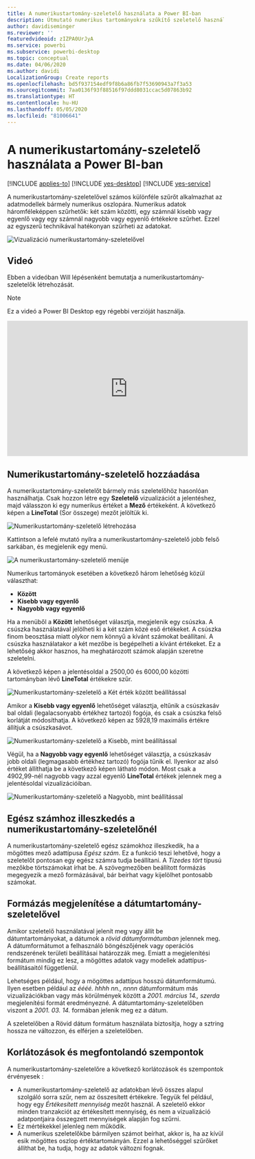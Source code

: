 ```yaml
---
title: A numerikustartomány-szeletelő használata a Power BI-ban
description: Útmutató numerikus tartományokra szűkítő szeletelő használatához a Power BI-ban.
author: davidiseminger
ms.reviewer: ''
featuredvideoid: zIZPA0UrJyA
ms.service: powerbi
ms.subservice: powerbi-desktop
ms.topic: conceptual
ms.date: 04/06/2020
ms.author: davidi
LocalizationGroup: Create reports
ms.openlocfilehash: bd5f937154edf9f8b6a86fb7f53690943a7f3a53
ms.sourcegitcommit: 7aa0136f93f88516f97ddd8031ccac5d07863b92
ms.translationtype: HT
ms.contentlocale: hu-HU
ms.lasthandoff: 05/05/2020
ms.locfileid: "81006641"
---
```

# <a name="use-the-numeric-range-slicer-in-power-bi"></a>A numerikustartomány-szeletelő használata a Power BI-ban

[!INCLUDE [applies-to](includes/applies-to.md)] [!INCLUDE [yes-desktop](includes/yes-desktop.md)] [!INCLUDE [yes-service](includes/yes-service.md)]

A numerikustartomány-szeletelővel számos különféle szűrőt alkalmazhat az adatmodellek bármely numerikus oszlopára. Numerikus adatok háromféleképpen szűrhetők: két szám közötti, egy számnál kisebb vagy egyenlő vagy egy számnál nagyobb vagy egyenlő értékekre szűrhet. Ezzel az egyszerű technikával hatékonyan szűrheti az adatokat.

![Vizualizáció numerikustartomány-szeletelővel](media/desktop-slicer-numeric-range/desktop-slicer-numeric-range-0.png)

## <a name="video"></a>Videó

Ebben a videóban Will lépésenként bemutatja a numerikustartomány-szeletelők létrehozását.

> [!NOTE]
> Ez a videó a Power BI Desktop egy régebbi verzióját használja.

<iframe width="560" height="315" src="https://www.youtube.com/embed/zIZPA0UrJyA" frameborder="0" allowfullscreen></iframe> 


## <a name="add-a-numeric-range-slicer"></a>Numerikustartomány-szeletelő hozzáadása

A numerikustartomány-szeletelőt bármely más szeletelőhöz hasonlóan használhatja. Csak hozzon létre egy **Szeletelő** vizualizációt a jelentéshez, majd válasszon ki egy numerikus értéket a **Mező** értékeként. A következő képen a **LineTotal** (Sor összege) mezőt jelöltük ki.

![Numerikustartomány-szeletelő létrehozása](media/desktop-slicer-numeric-range/desktop-slicer-numeric-range-1-create.png)

Kattintson a lefelé mutató nyílra a numerikustartomány-szeletelő jobb felső sarkában, és megjelenik egy menü.

![A numerikustartomány-szeletelő menüje](media/desktop-slicer-numeric-range/desktop-slicer-numeric-range-2-between.png)

Numerikus tartományok esetében a következő három lehetőség közül választhat:

* **Között**
* **Kisebb vagy egyenlő**
* **Nagyobb vagy egyenlő**

Ha a menüből a **Között** lehetőséget választja, megjelenik egy csúszka. A csúszka használatával jelölheti ki a két szám közé eső értékeket. A csúszka finom beosztása miatt olykor nem könnyű a kívánt számokat beállítani. A csúszka használatakor a két mezőbe is begépelheti a kívánt értékeket. Ez a lehetőség akkor hasznos, ha meghatározott számok alapján szeretne szeletelni.

A következő képen a jelentésoldal a 2500,00 és 6000,00 közötti tartományban lévő **LineTotal** értékekre szűr.

![Numerikustartomány-szeletelő a Két érték között beállítással](media/desktop-slicer-numeric-range/desktop-slicer-numeric-range-3-between-range.png)

Amikor a **Kisebb vagy egyenlő** lehetőséget választja, eltűnik a csúszkasáv bal oldali (legalacsonyabb értékhez tartozó) fogója, és csak a csúszka felső korlátját módosíthatja. A következő képen az 5928,19 maximális értékre állítjuk a csúszkasávot.

![Numerikustartomány-szeletelő a Kisebb, mint beállítással](media/desktop-slicer-numeric-range/desktop-slicer-numeric-range-4-less-than.png)

Végül, ha a **Nagyobb vagy egyenlő** lehetőséget választja, a csúszkasáv jobb oldali (legmagasabb értékhez tartozó) fogója tűnik el. Ilyenkor az alsó értéket állíthatja be a következő képen látható módon. Most csak a 4902,99-nél nagyobb vagy azzal egyenlő **LineTotal** értékek jelennek meg a jelentésoldal vizualizációiban.

![Numerikustartomány-szeletelő a Nagyobb, mint beállítással](media/desktop-slicer-numeric-range/desktop-slicer-numeric-range-5-greater-than.png)

## <a name="snap-to-whole-numbers-with-the-numeric-range-slicer"></a>Egész számhoz illeszkedés a numerikustartomány-szeletelőnél

A numerikustartomány-szeletelő egész számokhoz illeszkedik, ha a mögöttes mező adattípusa *Egész szám*. Ez a funkció teszi lehetővé, hogy a szeletelőt pontosan egy egész számra tudja beállítani. A *Tizedes tört* típusú mezőkbe törtszámokat írhat be. A szövegmezőben beállított formázás megegyezik a mező formázásával, bár beírhat vagy kijelölhet pontosabb számokat.

## <a name="display-formatting-with-the-date-range-slicer"></a>Formázás megjelenítése a dátumtartomány-szeletelővel

Amikor szeletelő használatával jelenít meg vagy állít be dátumtartományokat, a dátumok a *rövid dátumformátumban* jelennek meg. A dátumformátumot a felhasználó böngészőjének vagy operációs rendszerének területi beállításai határozzák meg. Emiatt a megjelenítési formátum mindig ez lesz, a mögöttes adatok vagy modellek adattípus-beállításaitól függetlenül.

Lehetséges például, hogy a mögöttes adattípus hosszú dátumformátumú. Ilyen esetben például az *éééé. hhhh nn., nnnn* dátumformátum más vizualizációkban vagy más körülmények között a *2001. március 14., szerda* megjelenítési formát eredményezné. A dátumtartomány-szeletelőben viszont a *2001. 03. 14.* formában jelenik meg ez a dátum.

A szeletelőben a Rövid dátum formátum használata biztosítja, hogy a sztring hossza ne változzon, és elférjen a szeletelőben.

## <a name="limitations-and-considerations"></a>Korlátozások és megfontolandó szempontok

A numerikustartomány-szeletelőre a következő korlátozások és szempontok érvényesek :

* A numerikustartomány-szeletelő az adatokban lévő összes alapul szolgáló sorra szűr, nem az összesített értékekre. Tegyük fel például, hogy egy *Értékesített mennyiség* mezőt használ. A szeletelő ekkor minden tranzakciót az értékesített mennyiség, és nem a vizualizáció adatpontjaira összegzett mennyiségek alapján fog szűrni.
* Ez mértékekkel jelenleg nem működik.
* A numerikus szeletelőkbe bármilyen számot beírhat, akkor is, ha az kívül esik mögöttes oszlop értéktartományán. Ezzel a lehetőséggel szűrőket állíthat be, ha tudja, hogy az adatok változni fognak.
